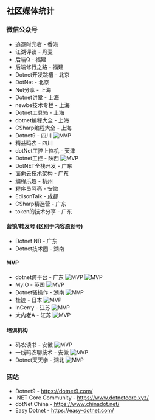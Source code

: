 ## 社区媒体统计

### 微信公众号
- 追逐时光者 - 香港
- 江湖评谈 - 丹麦
- 后端Q - 福建
- 后端修行之路 - 福建
- Dotnet开发跳槽 - 北京
- DotNet - 北京
- Net分享 - 上海
- Dotnet讲堂 - 上海
- newbe技术专栏 - 上海
- Dotnet工具箱 - 上海
- dotnet编程大全 - 上海
- CSharp编程大全 - 上海
- Dotnet9 - 四川 ![MVP](https://img.shields.io/badge/朝夕软文-FFE751.svg)
- 精益码农 - 四川
- dotNet工控上位机 - 天津
- Dotnet工控 - 陕西 ![MVP](https://img.shields.io/badge/朝夕软文-FFE751.svg)
- DotNET全栈开发 - 广东
- 面向云技术架构 - 广东
- 编程乐趣 - 杭州
- 程序员阿亮 - 安徽
- EdisonTalk - 成都
- CSharp精选营 - 广东
- token的技术分享 - 广东

#### 营销/转发号 (区别于内容原创号)
- Dotnet NB - 广东
- Dotnet技术圈 - 湖南

#### MVP
- dotnet跨平台 - 广东 ![MVP](https://img.shields.io/badge/MVP-2d6cbe.svg) ![MVP](https://img.shields.io/badge/朝夕软文-FFE751.svg)
- MyIO - 英国 ![MVP](https://img.shields.io/badge/MVP-2d6cbe.svg)
- Dotnet骚操作 - 湖南 ![MVP](https://img.shields.io/badge/MVP-2d6cbe.svg)
- 桂迹 - 日本 ![MVP](https://img.shields.io/badge/MVP-2d6cbe.svg)
- InCerry - 江苏 ![MVP](https://img.shields.io/badge/MVP-2d6cbe.svg)
- 大内老A - 江苏 ![MVP](https://img.shields.io/badge/MVP-2d6cbe.svg)

#### 培训机构
- 码农读书 - 安徽 ![MVP](https://img.shields.io/badge/卖课-1d4d05.svg)
- 一线码农聊技术 - 安徽 ![MVP](https://img.shields.io/badge/卖课-1d4d05.svg)
- Dotnet天天学 - 湖北 ![MVP](https://img.shields.io/badge/卖课-1d4d05.svg)


### 网站
- Dotnet9 - https://dotnet9.com/
- .NET Core Community - https://www.dotnetcore.xyz/
- dotNet China - https://www.chinadot.net/
- Easy Dotnet - https://easy-dotnet.com/
